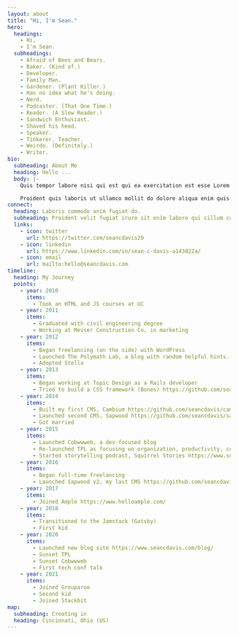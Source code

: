 ```yaml
---
layout: about
title: "Hi, I'm Sean."
hero:
  headings:
    - Hi,
    - I'm Sean.
  subheadings:
    - Afraid of Bees and Bears.
    - Baker. (Kind of.)
    - Developer.
    - Family Man.
    - Gardener. (Plant Killer.)
    - Has no idea what he's doing.
    - Nerd.
    - Podcaster. (That One Time.)
    - Reader. (A Slow Reader.)
    - Sandwich Enthusiast.
    - Shaved his head.
    - Speaker.
    - Tinkerer. Teacher.
    - Weirdo. (Definitely.)
    - Writer.
bio:
  subheading: About Me
  heading: Hello ...
  body: |-
    Quis tempor labore nisi qui est qui ea exercitation est esse Lorem adipisicing elit ad. Lorem magna elit qui voluptate. In consectetur dolore qui pariatur exercitation cillum. Irure nulla cupidatat irure id laborum adipisicing adipisicing ipsum ex ex pariatur aute. Consectetur cupidatat est aliqua sint aute consectetur et do et et consequat. Veniam eu cupidatat Lorem ea consequat cillum minim aliqua ullamco Lorem sunt commodo dolore. Nisi sunt ea nostrud officia ea pariatur minim tempor adipisicing cillum ex.

    Proident quis laboris ut ullamco mollit do dolore aliqua enim quis. Est excepteur deserunt nulla non nulla qui ad ullamco ipsum veniam. Sunt in esse commodo incididunt. Quis quis Lorem aliquip magna. Proident elit fugiat et et nostrud labore in cillum dolore ad sunt aliquip. Eu eiusmod sunt enim quis officia qui ipsum nisi in do cillum exercitation. Minim adipisicing magna cillum cupidatat enim ut labore.
connect:
  heading: Laboris commodo anim fugiat do.
  subheading: Proident velit fugiat irure sit enim labore qui cillum culpa.
  links:
    - icon: twitter
      url: https://twitter.com/seancdavis29
    - icon: linkedin
      url: https://www.linkedin.com/in/sean-c-davis-a143822a/
    - icon: email
      url: mailto:hello@seancdavis.com
timeline:
  heading: My Journey
  points:
    - year: 2010
      items:
        - Took an HTML and JS courses at UC
    - year: 2011
      items:
        - Graduated with civil engineering degree
        - Working at Messer Construction Co. in marketing
    - year: 2012
      items:
        - Began freelancing (on the side) with WordPress
        - Launched The Polymath Lab, a blog with random helpful hints. Some posts from the original TPL are still on the blog today.
        - Adopted Stella
    - year: 2013
      items:
        - Began working at Topic Design as a Rails developer
        - Tried to build a CSS framework (Bones) https://github.com/seancdavis/bones
    - year: 2014
      items:
        - Built my first CMS, Cambium https://github.com/seancdavis/cambium
        - Launched second CMS, Sapwood https://github.com/seancdavis/sapwood-classic
        - Got married
    - year: 2015
      items:
        - Launched Cobwwweb, a dev-focused blog
        - Re-launched TPL as focusing on organization, productivity, communication, and inspiration
        - Started storytelling podcast, Squirrel Stories https://www.squirrelstories.fm/
    - year: 2016
      items:
        - Began full-time freelancing
        - Launched Sapwood v2, my last CMS https://github.com/seancdavis/sapwood
    - year: 2017
      items:
        - Joined Ample https://www.helloample.com/
    - year: 2018
      items:
        - Transitioned to the Jamstack (Gatsby)
        - First kid
    - year: 2020
      items:
        - Launched new blog site https://www.seancdavis.com/blog/
        - Sunset TPL
        - Sunset Cobwwweb
        - First tech conf talk
    - year: 2021
      items:
        - Joined Grouparoo
        - Second kid
        - Joined Stackbit
map:
  subheading: Creating in
  heading: Cincinnati, Ohio (US)
---
```


